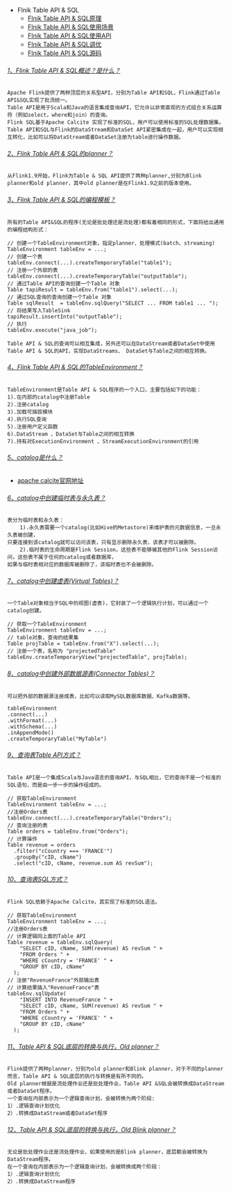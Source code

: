 

* Flnik Table API & SQL
  - [Flnik Table API & SQL原理]()
  - [Flnik Table API & SQL使用场景]()
  - [Flnik Table API & SQL使用API]()
  - [Flnik Table API & SQL调优]()
  - [Flnik Table API & SQL源码]()


###### [1、Flink Table API & SQL概述？是什么？]()
    Apache Flink提供了两种顶层的关系型API，分别为Table API和SQL，Flink通过Table API&SQL实现了批流统一。
    Table API是用于Scala和Java的语言集成查询API，它允许以非常直观的方式组合关系运算符（例如select，where和join）的查询。
    Flink SQL基于Apache Calcite 实现了标准的SQL，用户可以使用标准的SQL处理数据集。
    Table API和SQL与Flink的DataStream和DataSet API紧密集成在一起，用户可以实现相互转化，比如可以将DataStream或者DataSet注册为table进行操作数据。

###### [2、Flink Table API & SQL的planner？]()
    从Flink1.9开始，Flink为Table & SQL API提供了两种planner,分别为Blink planner和old planner，其中old planner是在Flink1.9之前的版本使用。

###### [3、Flink Table API & SQL的编程模板？]()
    所有的Table API&SQL的程序(无论是批处理还是流处理)都有着相同的形式，下面将给出通用的编程结构形式：
    
    // 创建一个TableEnvironment对象，指定planner、处理模式(batch、streaming)
    TableEnvironment tableEnv = ...; 
    // 创建一个表
    tableEnv.connect(...).createTemporaryTable("table1");
    // 注册一个外部的表
    tableEnv.connect(...).createTemporaryTable("outputTable");
    // 通过Table API的查询创建一个Table 对象
    Table tapiResult = tableEnv.from("table1").select(...);
    // 通过SQL查询的查询创建一个Table 对象
    Table sqlResult  = tableEnv.sqlQuery("SELECT ... FROM table1 ... ");
    // 将结果写入TableSink
    tapiResult.insertInto("outputTable");
    // 执行
    tableEnv.execute("java_job");
    
    Table API & SQL的查询可以相互集成，另外还可以在DataStream或者DataSet中使用Table API & SQL的API，实现DataStreams、 DataSet与Table之间的相互转换。

###### [4、Flink Table API & SQL的TableEnvironment？]()
    TableEnvironment是Table API & SQL程序的一个入口，主要包括如下的功能：
    1).在内部的catalog中注册Table
    2).注册catalog
    3).加载可插拔模块
    4).执行SQL查询
    5).注册用户定义函数
    6).DataStream 、DataSet与Table之间的相互转换
    7).持有对ExecutionEnvironment 、StreamExecutionEnvironment的引用

###### [5、catalog是什么？]()
    
* [apache calcite官网地址](https://calcite.apache.org)


###### [6、catalog中创建临时表与永久表？]()
    表分为临时表和永久表：
        1).永久表需要一个catalog(比如Hive的Metastore)来维护表的元数据信息，一旦永久表被创建，
    只要连接到该catalog就可以访问该表，只有显示删除永久表，该表才可以被删除。
        2).临时表的生命周期是Flink Session，这些表不能够被其他的Flink Session访问，这些表不属于任何的catalog或者数据库，
    如果与临时表相对应的数据库被删除了，该临时表也不会被删除。


###### [7、catalog中创建虚表(Virtual Tables)？]()
    一个Table对象相当于SQL中的视图(虚表)，它封装了一个逻辑执行计划，可以通过一个catalog创建。
    
    // 获取一个TableEnvironment
    TableEnvironment tableEnv = ...; 
    // table对象，查询的结果集
    Table projTable = tableEnv.from("X").select(...);
    // 注册一个表，名称为 "projectedTable"
    tableEnv.createTemporaryView("projectedTable", projTable);

###### [8、catalog中创建外部数据源表(Connector Tables)？]()
    可以把外部的数据源注册成表，比如可以读取MySQL数据库数据、Kafka数据等。
    
    tableEnvironment
    .connect(...)
    .withFormat(...)
    .withSchema(...)
    .inAppendMode()
    .createTemporaryTable("MyTable")

###### [9、查询表Table API方式？]()
    Table API是一个集成Scala与Java语言的查询API，与SQL相比，它的查询不是一个标准的SQL语句，而是由一步一步的操作组成的。
    
    // 获取TableEnvironment
    TableEnvironment tableEnv = ...;
    //注册Orders表
    tableEnv.connect(...).createTemporaryTable("Orders");
    // 查询注册的表
    Table orders = tableEnv.from("Orders");
    // 计算操作
    Table revenue = orders
      .filter("cCountry === 'FRANCE'")
      .groupBy("cID, cName")
      .select("cID, cName, revenue.sum AS revSum");

###### [10、查询表SQL方式？]()
    Flink SQL依赖于Apache Calcite，其实现了标准的SQL语法。
    
    // 获取TableEnvironment
    TableEnvironment tableEnv = ...;
    //注册Orders表
    // 计算逻辑同上面的Table API
    Table revenue = tableEnv.sqlQuery(
        "SELECT cID, cName, SUM(revenue) AS revSum " +
        "FROM Orders " +
        "WHERE cCountry = 'FRANCE' " +
        "GROUP BY cID, cName"
      );
    // 注册"RevenueFrance"外部输出表
    // 计算结果插入"RevenueFrance"表
    tableEnv.sqlUpdate(
        "INSERT INTO RevenueFrance " +
        "SELECT cID, cName, SUM(revenue) AS revSum " +
        "FROM Orders " +
        "WHERE cCountry = 'FRANCE' " +
        "GROUP BY cID, cName"
      );

###### [11、Table API & SQL底层的转换与执行，Old planner？]()
    Flink提供了两种planner，分别为old planner和Blink planner，对于不同的planner而言，Table API & SQL底层的执行与转换是有所不同的。
    Old planner根据是流处理作业还是批处理作业，Table API &SQL会被转换成DataStream或者DataSet程序。
    一个查询在内部表示为一个逻辑查询计划，会被转换为两个阶段:
    1）.逻辑查询计划优化
    2）.转换成DataStream或者DataSet程序

###### [12、Table API & SQL底层的转换与执行，Old Blink planner？]()
    无论是批处理作业还是流处理作业，如果使用的是Blink planner，底层都会被转换为DataStream程序。
    在一个查询在内部表示为一个逻辑查询计划，会被转换成两个阶段：
    1）.逻辑查询计划优化
    2）.转换成DataStream程序



